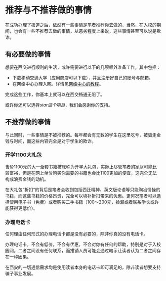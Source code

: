 # 推荐与不推荐做的事情

在成功办理了报道之后，依然有一些事情是笔者推荐你去做的，当然，在入校的期间，也会有一些不推荐去做的事情，从恶劣程度上来说，这些事情甚至可以说是欺诈。

## 有必要做的事情

想要在西交进行顺利的生活，或许需要进行以下的几项额外准备工作，其中包括：

- 下载移动交通大学（应用商店可以下载），并且注册好自己的账号与邮箱。
- 在网络中心办理入网。详情见[网络中心的教程](https://nic.xjtu.edu.cn/info/1048/7939.htm)。

完成这些工作，你基本上就可以在西交畅通无阻了。

或许你还可以选择*star这个项目*，我们会感谢你的支持。

## 不推荐做的事情

与此同时，一些事情是不被推荐的。每年都会有无数的学生在这里吃亏，被骗走金钱与时间，而这些内容完全是对于学生的欺诈。

### 开学1100大礼包

售价1100元的大一全套书籍被戏称为开学大礼包，实际上尽管笔者的家庭可能比较富裕，但是在网上单价购买你需要的书籍也会比1100更加的便宜，这完全无法构成浪费金钱的动机。

在大礼包“折扣”的背后是笔者会收到包括西迁精神、英文版论语等只能陶冶情操的书籍，而这些书籍的价格昂贵，完全可以填补折扣带来的优惠。更何况笔者可以选择使用电子书（免费）或者购买二手书籍（100～200元，捡漏或者联系学长或许能获得更低价）。

### 办理电话卡

任何理由任何形式的办理电话卡都是没有必要的，除非你真的没有电话卡。

办理电话卡，不会有低价，不会有优惠，不会对你有任何的帮助，特别是对于入校园网，二者之间没有任何联系，而推销人员可能会通过暗示让读者认为二者之间存在一种因果。

在西安的一切通信需求均是使用读者本身的电话卡即可满足的，除非读者想要支持骗子事业发展。
